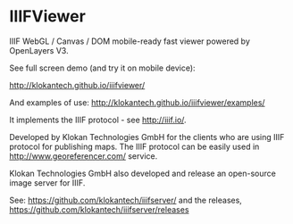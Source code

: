 IIIFViewer
==========

IIIF WebGL / Canvas / DOM mobile-ready fast viewer powered by OpenLayers V3.

See full screen demo (and try it on mobile device):

http://klokantech.github.io/iiifviewer/

And examples of use:
http://klokantech.github.io/iiifviewer/examples/

It implements the IIIF protocol - see http://iiif.io/.

Developed by Klokan Technologies GmbH for the clients who are using IIIF protocol for publishing maps.
The IIIF protocol can be easily used in http://www.georeferencer.com/ service.


Klokan Technologies GmbH also developed and release an open-source image server for IIIF.

See: https://github.com/klokantech/iiifserver/ and the releases, https://github.com/klokantech/iiifserver/releases
